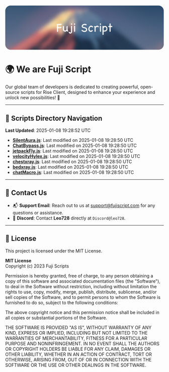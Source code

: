 ![Banner](.github/b.webp)

# 🌍 **We are Fuji Script**

Our global team of developers is dedicated to creating powerful, open-source scripts for Rise Client, designed to enhance your experience and unlock new possibilities! 🌟

---
<!-- SCRIPTS_NAVIGATION_START -->
## 📂 **Scripts Directory Navigation**

**Last Updated**: 2025-01-08 19:28:52 UTC

- **[SilentAura.js](scripts/SilentAura.js)**: Last modified on 2025-01-08 19:28:50 UTC
- **[ChatBypass.js](scripts/ChatBypass.js)**: Last modified on 2025-01-08 19:28:50 UTC
- **[jetpackFly.js](scripts/jetpackFly.js)**: Last modified on 2025-01-08 19:28:50 UTC
- **[velocityHylex.js](scripts/velocityHylex.js)**: Last modified on 2025-01-08 19:28:50 UTC
- **[chestxray.js](scripts/chestxray.js)**: Last modified on 2025-01-08 19:28:50 UTC
- **[bedxray.js](scripts/bedxray.js)**: Last modified on 2025-01-08 19:28:50 UTC
- **[chatMacro.js](scripts/chatMacro.js)**: Last modified on 2025-01-08 19:28:50 UTC

<!-- SCRIPTS_NAVIGATION_END -->

---

## 💬 **Contact Us**  
- 📬 **Support Email**: Reach out to us at [support@fujiscript.com](mailto:support@fujiscript.com) for any questions or assistance.  
- 💬 **Discord**: Contact **Leo728** directly at `Discord@leo728`.

---

## 📜 **License**

This project is licensed under the MIT License.  

**MIT License**  
Copyright (c) 2023 Fuji Scripts  

Permission is hereby granted, free of charge, to any person obtaining a copy of this software and associated documentation files (the "Software"), to deal in the Software without restriction, including without limitation the rights to use, copy, modify, merge, publish, distribute, sublicense, and/or sell copies of the Software, and to permit persons to whom the Software is furnished to do so, subject to the following conditions:  

The above copyright notice and this permission notice shall be included in all copies or substantial portions of the Software.  

THE SOFTWARE IS PROVIDED "AS IS", WITHOUT WARRANTY OF ANY KIND, EXPRESS OR IMPLIED, INCLUDING BUT NOT LIMITED TO THE WARRANTIES OF MERCHANTABILITY, FITNESS FOR A PARTICULAR PURPOSE AND NONINFRINGEMENT. IN NO EVENT SHALL THE AUTHORS OR COPYRIGHT HOLDERS BE LIABLE FOR ANY CLAIM, DAMAGES OR OTHER LIABILITY, WHETHER IN AN ACTION OF CONTRACT, TORT OR OTHERWISE, ARISING FROM, OUT OF OR IN CONNECTION WITH THE SOFTWARE OR THE USE OR OTHER DEALINGS IN THE SOFTWARE.  

